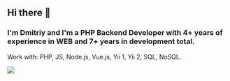 ## Hi there 👋
### I'm Dmitriy and I'm a PHP Backend Developer with 4+ years of experience in WEB and 7+ years in development total.
<p>Work with: PHP, JS, Node.js, Vue.js, Yii 1, Yii 2, SQL, NoSQL.</p>
             
<p align="left">
  <img src="https://github-readme-stats.vercel.app/api/top-langs/?username=foulegold&layout=compact&theme=buefy" />
</p>
